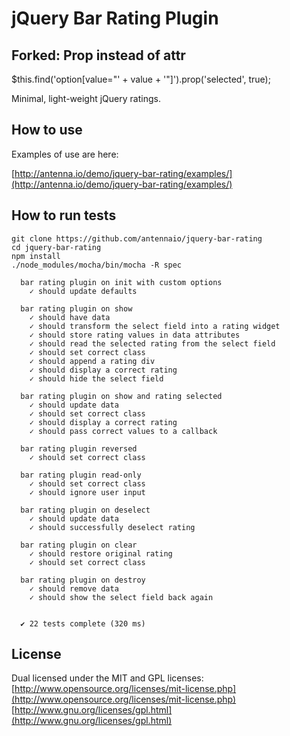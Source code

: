 jQuery Bar Rating Plugin
========================

Forked: Prop instead of attr 
--------------------------
$this.find('option[value="' + value + '"]').prop('selected', true);

Minimal, light-weight jQuery ratings.

How to use
----------

Examples of use are here:

[http://antenna.io/demo/jquery-bar-rating/examples/](http://antenna.io/demo/jquery-bar-rating/examples/)

How to run tests
----------------

```
git clone https://github.com/antennaio/jquery-bar-rating
cd jquery-bar-rating
npm install
./node_modules/mocha/bin/mocha -R spec

  bar rating plugin on init with custom options
    ✓ should update defaults 

  bar rating plugin on show
    ✓ should have data 
    ✓ should transform the select field into a rating widget 
    ✓ should store rating values in data attributes 
    ✓ should read the selected rating from the select field 
    ✓ should set correct class 
    ✓ should append a rating div 
    ✓ should display a correct rating 
    ✓ should hide the select field 

  bar rating plugin on show and rating selected
    ✓ should update data 
    ✓ should set correct class 
    ✓ should display a correct rating 
    ✓ should pass correct values to a callback 

  bar rating plugin reversed
    ✓ should set correct class 

  bar rating plugin read-only
    ✓ should set correct class 
    ✓ should ignore user input 

  bar rating plugin on deselect
    ✓ should update data 
    ✓ should successfully deselect rating 

  bar rating plugin on clear
    ✓ should restore original rating 
    ✓ should set correct class 

  bar rating plugin on destroy
    ✓ should remove data 
    ✓ should show the select field back again 


  ✔ 22 tests complete (320 ms)

```

License
-------

Dual licensed under the MIT and GPL licenses:<br />
[http://www.opensource.org/licenses/mit-license.php](http://www.opensource.org/licenses/mit-license.php)<br />
[http://www.gnu.org/licenses/gpl.html](http://www.gnu.org/licenses/gpl.html)